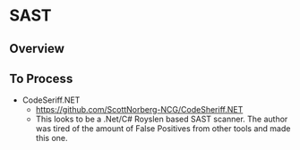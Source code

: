 # SAST

## Overview

## To Process

- CodeSeriff.NET
  - https://github.com/ScottNorberg-NCG/CodeSheriff.NET
  - This looks to be a .Net/C# Royslen based SAST scanner.  The author was tired of the amount of False Positives from other tools and made this one.